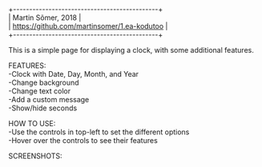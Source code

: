 +---------------------------------------------+  
| Martin Sõmer, 2018                          |  
| https://github.com/martinsomer/1.ea-kodutoo |  
+---------------------------------------------+

This is a simple page for displaying a clock, with some additional features.

FEATURES:  
-Clock with Date, Day, Month, and Year  
-Change background  
-Change text color  
-Add a custom message  
-Show/hide seconds  

HOW TO USE:  
-Use the controls in top-left to set the different options  
-Hover over the controls to see their features

SCREENSHOTS:  